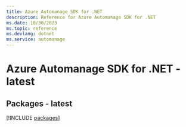 ```yaml
---
title: Azure Automanage SDK for .NET
description: Reference for Azure Automanage SDK for .NET
ms.date: 10/30/2023
ms.topic: reference
ms.devlang: dotnet
ms.service: automanage
---
```

# Azure Automanage SDK for .NET - latest
## Packages - latest
[!INCLUDE [packages](automanage-index.md)]